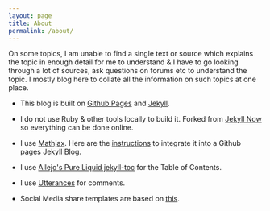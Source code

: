 ```yaml
---
layout: page
title: About
permalink: /about/
---
```


On some topics, I am unable to find a single text or source which  explains the topic in enough detail for me to understand & I have to go looking through a lot of sources, ask questions on forums etc to understand the topic. I mostly blog here to collate all the information on such topics at one place.  

- This blog is built on [Github Pages](https://pages.github.com/) and [Jekyll](https://jekyllrb.com/).

- I do not use Ruby & other tools locally to build it. Forked from [Jekyll Now](https://www.jekyllnow.com/) so everything can be done online.

- I use [Mathjax](https://www.mathjax.org/). Here are the [instructions](http://sgeos.github.io/github/jekyll/2016/08/21/adding_mathjax_to_a_jekyll_github_pages_blog.html) to integrate it into a Github pages Jekyll Blog.

- I use [Allejo's Pure Liquid jekyll-toc](https://pure-liquid.allejo.org/) for the Table of Contents.

- I use [Utterances](https://utteranc.es/) for comments.   

- Social Media share templates are based on [this](https://sourabhbajaj.com/blog/2017/10/29/adding-social-media-share-icons-to-jekyll/).
